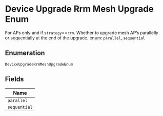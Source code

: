 
# Device Upgrade Rrm Mesh Upgrade Enum

For APs only and if `strategy`==`rrm`. Whether to upgrade mesh AP’s parallelly or sequentially at the end of the upgrade. enum: `parallel`, `sequential`

## Enumeration

`DeviceUpgradeRrmMeshUpgradeEnum`

## Fields

| Name |
|  --- |
| `parallel` |
| `sequential` |

